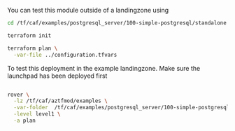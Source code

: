 You can test this module outside of a landingzone using

```bash
cd /tf/caf/examples/postgresql_server/100-simple-postgresql/standalone

terraform init

terraform plan \
  -var-file ../configuration.tfvars

```

To test this deployment in the example landingzone. Make sure the launchpad has been deployed first

```bash

rover \
  -lz /tf/caf/aztfmod/examples \
  -var-folder  /tf/caf/examples/postgresql_server/100-simple-postgresql/ \
  -level level1 \
  -a plan

```